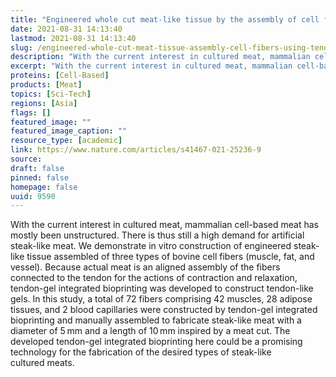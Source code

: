 ```yaml
---
title: "Engineered whole cut meat-like tissue by the assembly of cell fibers using tendon-gel integrated bioprinting"
date: 2021-08-31 14:13:40
lastmod: 2021-08-31 14:13:40
slug: /engineered-whole-cut-meat-tissue-assembly-cell-fibers-using-tendon-gel-integrated
description: "With the current interest in cultured meat, mammalian cell-based meat has mostly been unstructured. There is thus still a high demand for artificial steak-like meat. We demonstrate in vitro construction of engineered steak-like tissue assembled of three types of bovine cell fibers (muscle, fat, and vessel). Because actual meat is an aligned assembly of the fibers connected to the tendon for the actions of contraction and relaxation, tendon-gel integrated bioprinting was developed to construct tendon-like gels."
excerpt: "With the current interest in cultured meat, mammalian cell-based meat has mostly been unstructured. There is thus still a high demand for artificial steak-like meat. We demonstrate in vitro construction of engineered steak-like tissue assembled of three types of bovine cell fibers (muscle, fat, and vessel). Because actual meat is an aligned assembly of the fibers connected to the tendon for the actions of contraction and relaxation, tendon-gel integrated bioprinting was developed to construct tendon-like gels."
proteins: [Cell-Based]
products: [Meat]
topics: [Sci-Tech]
regions: [Asia]
flags: []
featured_image: ""
featured_image_caption: ""
resource_type: [academic]
link: https://www.nature.com/articles/s41467-021-25236-9
source: 
draft: false
pinned: false
homepage: false
uuid: 9590
---
```

With the current interest in cultured meat, mammalian cell-based meat
has mostly been unstructured. There is thus still a high demand for
artificial steak-like meat. We demonstrate in vitro construction of
engineered steak-like tissue assembled of three types of bovine cell
fibers (muscle, fat, and vessel). Because actual meat is an aligned
assembly of the fibers connected to the tendon for the actions of
contraction and relaxation, tendon-gel integrated bioprinting was
developed to construct tendon-like gels. In this study, a total of 72
fibers comprising 42 muscles, 28 adipose tissues, and 2 blood
capillaries were constructed by tendon-gel integrated bioprinting and
manually assembled to fabricate steak-like meat with a diameter of 5 mm
and a length of 10 mm inspired by a meat cut. The developed tendon-gel
integrated bioprinting here could be a promising technology for the
fabrication of the desired types of steak-like cultured meats.

